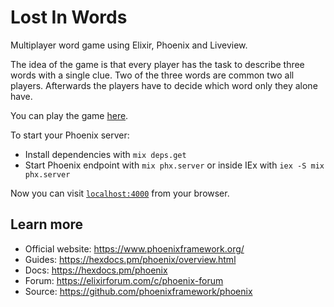 # Lost In Words

Multiplayer word game using Elixir, Phoenix and Liveview. 

The idea of the game is that every player has the task to describe three words with a single clue. Two of the three words are common two all players. Afterwards the players have to decide which word only they alone have. 

You can play the game [here](http://116.203.183.51:4001/). 

To start your Phoenix server:

  * Install dependencies with `mix deps.get`
  * Start Phoenix endpoint with `mix phx.server` or inside IEx with `iex -S mix phx.server`

Now you can visit [`localhost:4000`](http://localhost:4000) from your browser.

## Learn more

  * Official website: https://www.phoenixframework.org/
  * Guides: https://hexdocs.pm/phoenix/overview.html
  * Docs: https://hexdocs.pm/phoenix
  * Forum: https://elixirforum.com/c/phoenix-forum
  * Source: https://github.com/phoenixframework/phoenix
